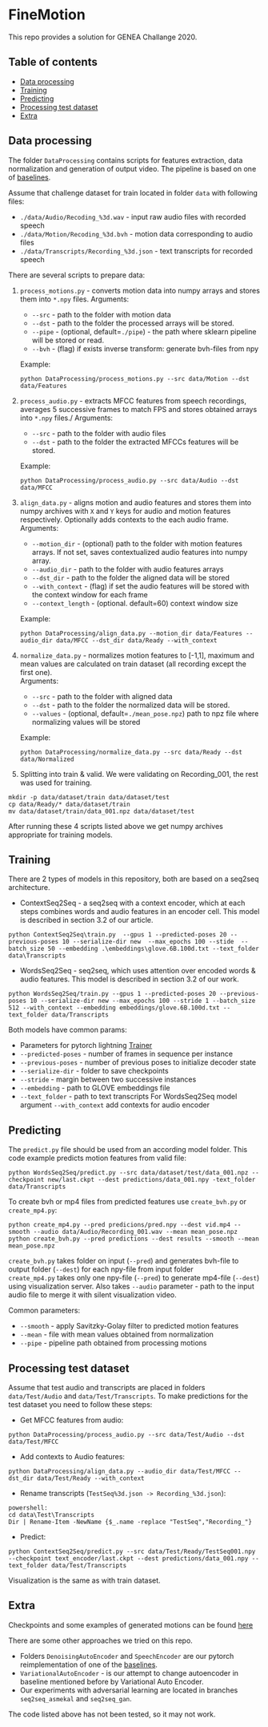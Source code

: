 # FineMotion
This repo provides a solution for GENEA Challange 2020.
## Table of contents
- [Data processing](#Data-processing) 
- [Training](#Training)
- [Predicting](#Predicting)
- [Processing test dataset](#Processing-test-dataset)
- [Extra](#Extra)
## Data processing
The folder `DataProcessing` contains scripts for features extraction, data normalization and generation of output video.
The pipeline is based on one of [baselines](https://github.com/GestureGeneration/Speech_driven_gesture_generation_with_autoencoder/blob/GENEA_2020/data_processing/).

Assume that challenge dataset for train located in folder `data` with following files:
 - `./data/Audio/Recoding_%3d.wav` - input raw audio files with recorded speech
 - `./data/Motion/Recoding_%3d.bvh` - motion data corresponding to audio files
 - `./data/Transcripts/Recording_%3d.json` - text transcripts for recorded speech
 
There are several scripts to prepare data:
1. `process_motions.py` - converts motion data into numpy arrays and stores them into `*.npy` files. 
    Arguments:
    - `--src` - path to the folder with motion data
    - `--dst` - path to the folder the processed arrays will be stored.
    - `--pipe` - (optional, default=`./pipe`) - the path where sklearn pipeline will be stored or read.
    - `--bvh` - (flag) if exists inverse transform: generate bvh-files from npy
    
    Example:
    ```
    python DataProcessing/process_motions.py --src data/Motion --dst data/Features
    ```
   
2. `process_audio.py` - extracts MFCC features from speech recordings, averages 5 successive frames to match FPS
  and stores obtained arrays into `*.npy` files./
  Arguments:
    - `--src` - path to the folder with audio files
    - `--dst` - path to the folder the extracted MFCCs features will be stored.
    
    Example:
    ```
    python DataProcessing/process_audio.py --src data/Audio --dst data/MFCC
    ```
        
3. `align_data.py` - aligns motion and audio features and stores them into numpy archives with `X` and `Y` keys for 
audio and motion features respectively. Optionally adds contexts to the each audio frame.
    Arguments:
    - `--motion_dir` - (optional) path to the folder with motion features arrays.
    If not set, saves contextualized audio features into numpy array.
    - `--audio_dir` - path to the folder with audio features arrays
    - `--dst_dir` - path to the folder the aligned data will be stored
    - `--with_context` - (flag) if set the audio features will be stored with the context window for each frame
    - `--context_length` - (optional. default=60) context window size
    
    Example:
    ```
    python DataProcessing/align_data.py --motion_dir data/Features --audio_dir data/MFCC --dst_dir data/Ready --with_context
    ```
4. `normalize_data.py` - normalizes motion features to [-1,1], maximum and mean values are calculated on train dataset 
(all recording except the first one).\
    Arguments:
    - `--src` - path to the folder with aligned data
    - `--dst` - path to the folder the normalized data will be stored.
    - `--values` - (optional, default=`./mean_pose.npz`) path to npz file where normalizing values will be stored
    
    Example:
    ```
    python DataProcessing/normalize_data.py --src data/Ready --dst data/Normalized
    ```

5. Splitting into train & valid. We were validating on Recording_001, the rest was used for training.

```
mkdir -p data/dataset/train data/dataset/test
cp data/Ready/* data/dataset/train
mv data/dataset/train/data_001.npz data/dataset/test
```


After running these 4 scripts listed above we get numpy archives appropriate for training models.

## Training
There are 2 types of models in this repository, both are based on a seq2seq architecture.
* ContextSeq2Seq - a seq2seq with a context encoder, which at each steps combines words and audio features in an encoder cell. This model is described in section 3.2 of our article.
```
python ContextSeq2Seq\train.py  --gpus 1 --predicted-poses 20 --previous-poses 10 --serialize-dir new  --max_epochs 100 --stide  --batch_size 50 --embedding .\embeddings\glove.6B.100d.txt --text_folder data\Transcripts 
```
* WordsSeq2Seq - seq2seq, which uses attention over encoded words & audio features. This model is described in section 3.2 of our work.

```
python WordsSeq2Seq/train.py --gpus 1 --predicted-poses 20 --previous-poses 10 --serialize-dir new --max_epochs 100 --stride 1 --batch_size 512 --with_context --embedding embeddings/glove.6B.100d.txt --text_folder data/Transcripts
```

Both models have common params:
- Parameters for pytorch lightning [Trainer](https://pytorch-lightning.readthedocs.io/en/latest/trainer.html#)
- `--predicted-poses` - number of frames in sequence per instance
- `--previous-poses` - number of previous poses to initialize decoder state
- `--serialize-dir` - folder to save checkpoints
- `--stride` - margin between two successive instances
- `--embedding` - path to GLOVE embeddings file
- `--text_folder` - path to text transcripts
For WordsSeq2Seq model argument `--with_context` add contexts for audio encoder

## Predicting

The `predict.py` file should be used from an according model folder. This code example predicts motion features 
from valid file:
```
python WordsSeq2Seq/predict.py --src data/dataset/test/data_001.npz --checkpoint new/last.ckpt --dest predictions/data_001.npy -text_folder data/Transcripts
```

To create bvh or mp4 files from predicted features use `create_bvh.py` or `create_mp4.py`:
```
python create_mp4.py --pred predicions/pred.npy --dest vid.mp4 --smooth --audio data/Audio/Recording_001.wav --mean mean_pose.npz
python create_bvh.py --pred predictions --dest results --smooth --mean mean_pose.npz
```

`create_bvh.py` takes folder on input (`--pred`) and generates bvh-file to output folder (`--dest`) for each npy-file from input folder\
`create_mp4.py` takes only one npy-file (`--pred`) to generate mp4-file (`--dest`) using visualization server. 
Also takes `--audio` parameter - path to the input audio file to merge it with silent visualization video.

Common parameters:
- `--smooth` - apply Savitzky-Golay filter to predicted motion features
- `--mean` - file with mean values obtained from normalization
- `--pipe` - pipeline path obtained from processing motions

## Processing test dataset
Assume that test audio and transcripts are placed in folders `data/Test/Audio` and `data/Test/Transcripts`. To make predictions for the test dataset you need to follow these steps:
- Get MFCC features from audio:
```
python DataProcessing/process_audio.py --src data/Test/Audio --dst data/Test/MFCC
```
- Add contexts to Audio features:
```
python DataProcessing/align_data.py --audio_dir data/Test/MFCC --dst_dir data/Test/Ready --with_context
```
- Rename transcripts (`TestSeq%3d.json -> Recording_%3d.json`): 
```shell script
powershell:
cd data\Test\Transcripts
Dir | Rename-Item -NewName {$_.name -replace "TestSeq","Recording_"}
```
- Predict:
```shell script
python ContextSeq2Seq/predict.py --src data/Test/Ready/TestSeq001.npy --checkpoint text_encoder/last.ckpt --dest predictions/data_001.npy --text_folder data/Test/Transcripts
```
Visualization is the same as with train dataset.

## Extra
Checkpoints and some examples of generated motions can be found
 [here](https://drive.google.com/drive/folders/17a2guNld9YBLzy3477nn7UECBOpwmLAN?usp=sharing)
 
There are some other approaches we tried on this repo.
 - Folders `DenoisingAutoEncoder` and `SpeechEncoder` are our 
pytorch reimplementation of one of the 
[baselines](https://github.com/GestureGeneration/Speech_driven_gesture_generation_with_autoencoder/tree/GENEA_2020). 
 - `VariationalAutoEncoder` - is our attempt to change autoencoder in baseline mentioned before by Variational Auto Encoder.
- Our experiments with adversarial learning are located in branches `seq2seq_asmekal` and `seq2seq_gan`.
 
The code listed above has not been tested, so it may not work.


